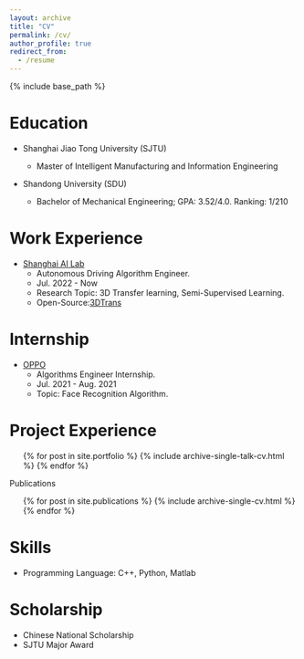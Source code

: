 ```yaml
---
layout: archive
title: "CV"
permalink: /cv/
author_profile: true
redirect_from:
  - /resume
---
```


{% include base_path %}

Education
======
* Shanghai Jiao Tong University (SJTU)
  * Master of Intelligent Manufacturing and Information Engineering

* Shandong University (SDU)
  * Bachelor of Mechanical Engineering; GPA: 3.52/4.0. Ranking: 1/210


Work Experience
======
* [Shanghai AI Lab](https://www.shlab.org.cn/)
  * Autonomous Driving Algorithm Engineer.
  * Jul. 2022 - Now
  * Research Topic: 3D Transfer learning, Semi-Supervised Learning.
  * Open-Source:[3DTrans](https://github.com/PJLab-ADG/3DTrans)


Internship
======
* [OPPO](https://www.oppo.com/en/)
  * Algorithms Engineer Internship.
  * Jul. 2021 - Aug. 2021
  * Topic:  Face Recognition Algorithm.
  
  
Project Experience
======
  <ul>{% for post in site.portfolio %}
    {% include archive-single-talk-cv.html %}
  {% endfor %}</ul>

Publications
  <ul>{% for post in site.publications %}
    {% include archive-single-cv.html %}
  {% endfor %}</ul>

Skills
======

- Programming Language: C++, Python, Matlab

Scholarship
======

- Chinese National Scholarship
- SJTU Major Award

